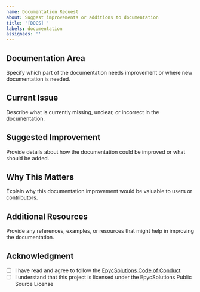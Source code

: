 ```yaml
---
name: Documentation Request
about: Suggest improvements or additions to documentation
title: '[DOCS] '
labels: documentation
assignees: ''
---
```


## Documentation Area
Specify which part of the documentation needs improvement or where new documentation is needed.

## Current Issue
Describe what is currently missing, unclear, or incorrect in the documentation.

## Suggested Improvement
Provide details about how the documentation could be improved or what should be added.

## Why This Matters
Explain why this documentation improvement would be valuable to users or contributors.

## Additional Resources
Provide any references, examples, or resources that might help in improving the documentation.

## Acknowledgment
- [ ] I have read and agree to follow the [EpycSolutions Code of Conduct](/CODE_OF_CONDUCT.md)
- [ ] I understand that this project is licensed under the EpycSolutions Public Source License